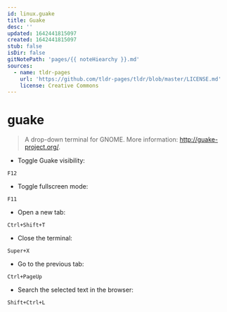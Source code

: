 ```yaml
---
id: linux.guake
title: Guake
desc: ''
updated: 1642441815097
created: 1642441815097
stub: false
isDir: false
gitNotePath: 'pages/{{ noteHiearchy }}.md'
sources:
  - name: tldr-pages
    url: 'https://github.com/tldr-pages/tldr/blob/master/LICENSE.md'
    license: Creative Commons
---
```

# guake

> A drop-down terminal for GNOME.
> More information: <http://guake-project.org/>.

- Toggle Guake visibility:

`F12`

- Toggle fullscreen mode:

`F11`

- Open a new tab:

`Ctrl+Shift+T`

- Close the terminal:

`Super+X`

- Go to the previous tab:

`Ctrl+PageUp`

- Search the selected text in the browser:

`Shift+Ctrl+L`


